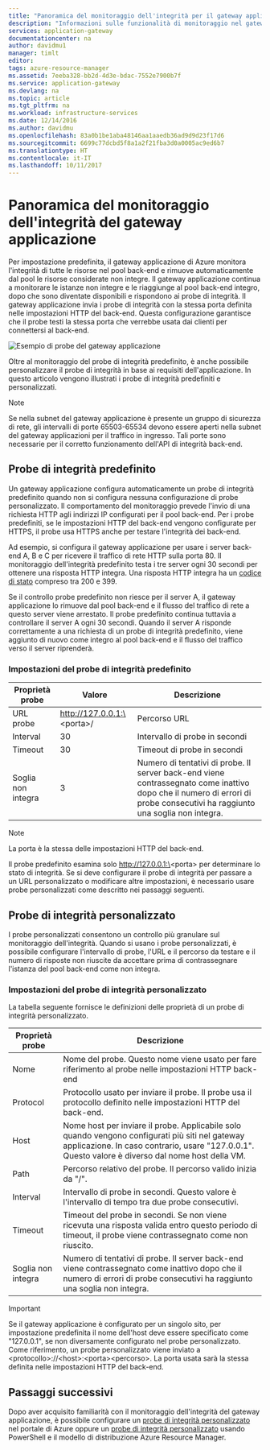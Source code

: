 ```yaml
---
title: "Panoramica del monitoraggio dell'integrità per il gateway applicazione di Azure | Documentazione Microsoft"
description: "Informazioni sulle funzionalità di monitoraggio nel gateway applicazione di Azure"
services: application-gateway
documentationcenter: na
author: davidmu1
manager: timlt
editor: 
tags: azure-resource-manager
ms.assetid: 7eeba328-bb2d-4d3e-bdac-7552e7900b7f
ms.service: application-gateway
ms.devlang: na
ms.topic: article
ms.tgt_pltfrm: na
ms.workload: infrastructure-services
ms.date: 12/14/2016
ms.author: davidmu
ms.openlocfilehash: 83a0b1be1aba48146aa1aaedb36ad9d9d23f17d6
ms.sourcegitcommit: 6699c77dcbd5f8a1a2f21fba3d0a0005ac9ed6b7
ms.translationtype: HT
ms.contentlocale: it-IT
ms.lasthandoff: 10/11/2017
---
```

# <a name="application-gateway-health-monitoring-overview"></a>Panoramica del monitoraggio dell'integrità del gateway applicazione

Per impostazione predefinita, il gateway applicazione di Azure monitora l'integrità di tutte le risorse nel pool back-end e rimuove automaticamente dal pool le risorse considerate non integre. Il gateway applicazione continua a monitorare le istanze non integre e le riaggiunge al pool back-end integro, dopo che sono diventate disponibili e rispondono ai probe di integrità. Il gateway applicazione invia i probe di integrità con la stessa porta definita nelle impostazioni HTTP del back-end. Questa configurazione garantisce che il probe testi la stessa porta che verrebbe usata dai clienti per connettersi al back-end.

![Esempio di probe del gateway applicazione][1]

Oltre al monitoraggio del probe di integrità predefinito, è anche possibile personalizzare il probe di integrità in base ai requisiti dell'applicazione. In questo articolo vengono illustrati i probe di integrità predefiniti e personalizzati.

> [!NOTE]
> Se nella subnet del gateway applicazione è presente un gruppo di sicurezza di rete, gli intervalli di porte 65503-65534 devono essere aperti nella subnet del gateway applicazioni per il traffico in ingresso. Tali porte sono necessarie per il corretto funzionamento dell'API di integrità back-end.

## <a name="default-health-probe"></a>Probe di integrità predefinito

Un gateway applicazione configura automaticamente un probe di integrità predefinito quando non si configura nessuna configurazione di probe personalizzato. Il comportamento del monitoraggio prevede l'invio di una richiesta HTTP agli indirizzi IP configurati per il pool back-end. Per i probe predefiniti, se le impostazioni HTTP del back-end vengono configurate per HTTPS, il probe usa HTTPS anche per testare l'integrità dei back-end.

Ad esempio, si configura il gateway applicazione per usare i server back-end A, B e C per ricevere il traffico di rete HTTP sulla porta 80. Il monitoraggio dell'integrità predefinito testa i tre server ogni 30 secondi per ottenere una risposta HTTP integra. Una risposta HTTP integra ha un [codice di stato](https://msdn.microsoft.com/library/aa287675.aspx) compreso tra 200 e 399.

Se il controllo probe predefinito non riesce per il server A, il gateway applicazione lo rimuove dal pool back-end e il flusso del traffico di rete a questo server viene arrestato. Il probe predefinito continua tuttavia a controllare il server A ogni 30 secondi. Quando il server A risponde correttamente a una richiesta di un probe di integrità predefinito, viene aggiunto di nuovo come integro al pool back-end e il flusso del traffico verso il server riprenderà.

### <a name="default-health-probe-settings"></a>Impostazioni del probe di integrità predefinito

| Proprietà probe | Valore | Descrizione |
| --- | --- | --- |
| URL probe |http://127.0.0.1:\<porta\>/ |Percorso URL |
| Interval |30 |Intervallo di probe in secondi |
| Timeout |30 |Timeout di probe in secondi |
| Soglia non integra |3 |Numero di tentativi di probe. Il server back-end viene contrassegnato come inattivo dopo che il numero di errori di probe consecutivi ha raggiunto una soglia non integra. |

> [!NOTE]
> La porta è la stessa delle impostazioni HTTP del back-end.

Il probe predefinito esamina solo http://127.0.0.1:\<porta\> per determinare lo stato di integrità. Se si deve configurare il probe di integrità per passare a un URL personalizzato o modificare altre impostazioni, è necessario usare probe personalizzati come descritto nei passaggi seguenti.

## <a name="custom-health-probe"></a>Probe di integrità personalizzato

I probe personalizzati consentono un controllo più granulare sul monitoraggio dell'integrità. Quando si usano i probe personalizzati, è possibile configurare l'intervallo di probe, l'URL e il percorso da testare e il numero di risposte non riuscite da accettare prima di contrassegnare l'istanza del pool back-end come non integra.

### <a name="custom-health-probe-settings"></a>Impostazioni del probe di integrità personalizzato

La tabella seguente fornisce le definizioni delle proprietà di un probe di integrità personalizzato.

| Proprietà probe | Descrizione |
| --- | --- |
| Nome |Nome del probe. Questo nome viene usato per fare riferimento al probe nelle impostazioni HTTP back-end |
| Protocol |Protocollo usato per inviare il probe. Il probe usa il protocollo definito nelle impostazioni HTTP del back-end. |
| Host |Nome host per inviare il probe. Applicabile solo quando vengono configurati più siti nel gateway applicazione. In caso contrario, usare "127.0.0.1". Questo valore è diverso dal nome host della VM. |
| Path |Percorso relativo del probe. Il percorso valido inizia da "/". |
| Interval |Intervallo di probe in secondi. Questo valore è l'intervallo di tempo tra due probe consecutivi. |
| Timeout |Timeout del probe in secondi. Se non viene ricevuta una risposta valida entro questo periodo di timeout, il probe viene contrassegnato come non riuscito.  |
| Soglia non integra |Numero di tentativi di probe. Il server back-end viene contrassegnato come inattivo dopo che il numero di errori di probe consecutivi ha raggiunto una soglia non integra. |

> [!IMPORTANT]
> Se il gateway applicazione è configurato per un singolo sito, per impostazione predefinita il nome dell'host deve essere specificato come "127.0.0.1", se non diversamente configurato nel probe personalizzato.
> Come riferimento, un probe personalizzato viene inviato a \<protocollo\>://\<host\>:\<porta\>\<percorso\>. La porta usata sarà la stessa definita nelle impostazioni HTTP del back-end.

## <a name="next-steps"></a>Passaggi successivi
Dopo aver acquisito familiarità con il monitoraggio dell'integrità del gateway applicazione, è possibile configurare un [probe di integrità personalizzato](application-gateway-create-probe-portal.md) nel portale di Azure oppure un [probe di integrità personalizzato](application-gateway-create-probe-ps.md) usando PowerShell e il modello di distribuzione Azure Resource Manager.

[1]: ./media/application-gateway-probe-overview/appgatewayprobe.png
